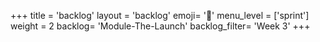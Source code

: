 +++
title = 'backlog'
layout = 'backlog'
emoji= '📝'
menu_level = ['sprint']
weight = 2
backlog= 'Module-The-Launch'
backlog_filter= 'Week 3'
+++
